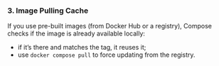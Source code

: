 ### 3. **Image Pulling Cache**

If you use pre-built images (from Docker Hub or a registry), Compose checks if the image is already available locally:

- if it’s there and matches the tag, it reuses it;
- use `docker compose pull` to force updating from the registry.
